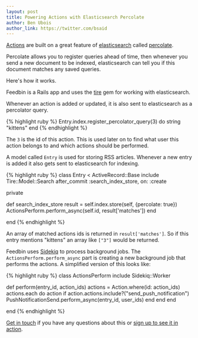 ```yaml
---
layout: post
title: Powering Actions with Elasticsearch Percolate
author: Ben Ubois
author_link: https://twitter.com/bsaid
---
```


[Actions](/2013/11/06/actions-workflows-for-your-rss-feeds/) are built on a great feature of [elasticsearch](http://www.elasticsearch.org/) called [percolate](http://www.elasticsearch.org/guide/en/elasticsearch/reference/current/search-percolate.html).

Percolate allows you to register queries ahead of time, then whenever you send a new document to be indexed, elasticsearch can tell you if this document matches any saved queries.

Here's how it works.

Feedbin is a Rails app and uses the [tire](https://github.com/karmi/retire) gem for working with elasticsearch.

Whenever an action is added or updated, it is also sent to elasticsearch as a percolator query.

{% highlight ruby %}
Entry.index.register_percolator_query(3) do
  string "kittens"
end
{% endhighlight %}

The `3` is the id of this action. This is used later on to find what user this action belongs to and which actions should be performed.

A model called `Entry` is used for storing RSS articles. Whenever a new entry is added it also gets sent to elasticsearch for indexing.

{% highlight ruby %}
class Entry < ActiveRecord::Base
  include Tire::Model::Search
  after_commit :search_index_store, on: :create

  private

  def search_index_store
    result = self.index.store(self, {percolate: true})
    ActionsPerform.perform_async(self.id, result['matches'])
  end

end
{% endhighlight %}

An array of matched actions ids is returned in `result['matches']`. So if this entry mentions "kittens" an array like `["3"]` would be returned.

Feedbin uses [Sidekiq](http://sidekiq.org/) to process background jobs. The `ActionsPerform.perform_async` part is creating a new background job that performs the actions. A simplified version of this looks like:

{% highlight ruby %}
class ActionsPerform
  include Sidekiq::Worker

  def perform(entry_id, action_ids)
    actions = Action.where(id: action_ids)
    actions.each do action
      if action.actions.include?("send_push_notification")
        PushNotificationSend.perform_async(entry_id, user_ids)
      end
    end
  end

end
{% endhighlight %}

[Get in touch](https://twitter.com/feedbin) if you have any questions about this or [sign up to see it in action](https://feedbin.me).